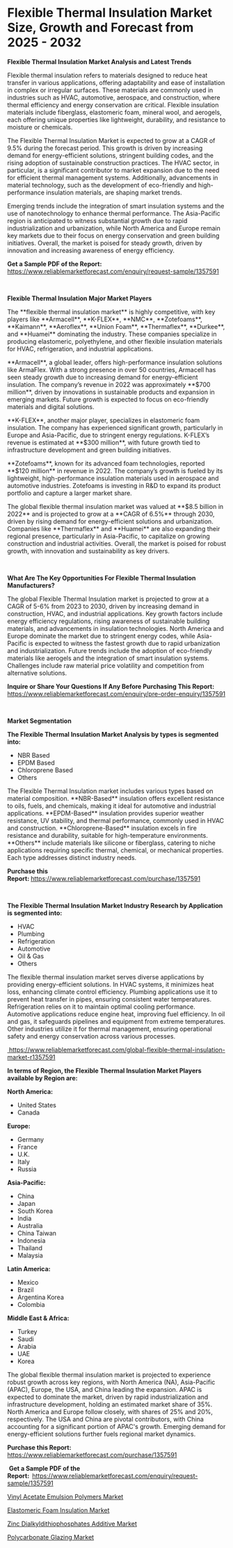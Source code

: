 <p><h1>Flexible Thermal Insulation Market Size, Growth and Forecast from 2025 - 2032</h1></p><p><strong>Flexible Thermal Insulation Market Analysis and Latest Trends</strong></p>
<p><p>Flexible thermal insulation refers to materials designed to reduce heat transfer in various applications, offering adaptability and ease of installation in complex or irregular surfaces. These materials are commonly used in industries such as HVAC, automotive, aerospace, and construction, where thermal efficiency and energy conservation are critical. Flexible insulation materials include fiberglass, elastomeric foam, mineral wool, and aerogels, each offering unique properties like lightweight, durability, and resistance to moisture or chemicals.</p><p>The Flexible Thermal Insulation Market is expected to grow at a CAGR of 9.5% during the forecast period. This growth is driven by increasing demand for energy-efficient solutions, stringent building codes, and the rising adoption of sustainable construction practices. The HVAC sector, in particular, is a significant contributor to market expansion due to the need for efficient thermal management systems. Additionally, advancements in material technology, such as the development of eco-friendly and high-performance insulation materials, are shaping market trends.</p><p>Emerging trends include the integration of smart insulation systems and the use of nanotechnology to enhance thermal performance. The Asia-Pacific region is anticipated to witness substantial growth due to rapid industrialization and urbanization, while North America and Europe remain key markets due to their focus on energy conservation and green building initiatives. Overall, the market is poised for steady growth, driven by innovation and increasing awareness of energy efficiency.</p></p>
<p><strong>Get a Sample PDF of the Report:&nbsp;</strong> <a href="https://www.reliablemarketforecast.com/enquiry/request-sample/1357591?utm_campaign=1097&utm_medium=2&utm_source=Github&utm_content=ia&utm_term=24012025&utm_id=flexible-thermal-insulation">https://www.reliablemarketforecast.com/enquiry/request-sample/1357591</a></p>
<p>&nbsp;</p>
<p><strong>Flexible Thermal Insulation Major Market Players</strong></p>
<p><p>The **flexible thermal insulation market** is highly competitive, with key players like **Armacell**, **K-FLEX**, **NMC**, **Zotefoams**, **Kaimann**, **Aeroflex**, **Union Foam**, **Thermaflex**, **Durkee**, and **Huamei** dominating the industry. These companies specialize in producing elastomeric, polyethylene, and other flexible insulation materials for HVAC, refrigeration, and industrial applications.</p><p>**Armacell**, a global leader, offers high-performance insulation solutions like ArmaFlex. With a strong presence in over 50 countries, Armacell has seen steady growth due to increasing demand for energy-efficient insulation. The company’s revenue in 2022 was approximately **$700 million**, driven by innovations in sustainable products and expansion in emerging markets. Future growth is expected to focus on eco-friendly materials and digital solutions.</p><p>**K-FLEX**, another major player, specializes in elastomeric foam insulation. The company has experienced significant growth, particularly in Europe and Asia-Pacific, due to stringent energy regulations. K-FLEX’s revenue is estimated at **$300 million**, with future growth tied to infrastructure development and green building initiatives.</p><p>**Zotefoams**, known for its advanced foam technologies, reported **$120 million** in revenue in 2022. The company’s growth is fueled by its lightweight, high-performance insulation materials used in aerospace and automotive industries. Zotefoams is investing in R&D to expand its product portfolio and capture a larger market share.</p><p>The global flexible thermal insulation market was valued at **$8.5 billion in 2022** and is projected to grow at a **CAGR of 6.5%** through 2030, driven by rising demand for energy-efficient solutions and urbanization. Companies like **Thermaflex** and **Huamei** are also expanding their regional presence, particularly in Asia-Pacific, to capitalize on growing construction and industrial activities. Overall, the market is poised for robust growth, with innovation and sustainability as key drivers.</p></p>
<p>&nbsp;</p>
<p><strong>What Are The Key Opportunities For Flexible Thermal Insulation Manufacturers?</strong></p>
<p><p>The global Flexible Thermal Insulation market is projected to grow at a CAGR of 5-6% from 2023 to 2030, driven by increasing demand in construction, HVAC, and industrial applications. Key growth factors include energy efficiency regulations, rising awareness of sustainable building materials, and advancements in insulation technologies. North America and Europe dominate the market due to stringent energy codes, while Asia-Pacific is expected to witness the fastest growth due to rapid urbanization and industrialization. Future trends include the adoption of eco-friendly materials like aerogels and the integration of smart insulation systems. Challenges include raw material price volatility and competition from alternative solutions.</p></p>
<p><strong>Inquire or Share Your Questions If Any Before Purchasing This Report:</strong> <a href="https://www.reliablemarketforecast.com/enquiry/pre-order-enquiry/1357591?utm_campaign=1097&utm_medium=2&utm_source=Github&utm_content=ia&utm_term=24012025&utm_id=flexible-thermal-insulation">https://www.reliablemarketforecast.com/enquiry/pre-order-enquiry/1357591</a></p>
<p>&nbsp;</p>
<p><strong>Market Segmentation</strong></p>
<p><strong>The Flexible Thermal Insulation Market Analysis by types is segmented into:</strong></p>
<p><ul><li>NBR Based</li><li>EPDM Based</li><li>Chloroprene Based</li><li>Others</li></ul></p>
<p><p>The Flexible Thermal Insulation market includes various types based on material composition. **NBR-Based** insulation offers excellent resistance to oils, fuels, and chemicals, making it ideal for automotive and industrial applications. **EPDM-Based** insulation provides superior weather resistance, UV stability, and thermal performance, commonly used in HVAC and construction. **Chloroprene-Based** insulation excels in fire resistance and durability, suitable for high-temperature environments. **Others** include materials like silicone or fiberglass, catering to niche applications requiring specific thermal, chemical, or mechanical properties. Each type addresses distinct industry needs.</p></p>
<p><strong>Purchase this Report:&nbsp;</strong><a href="https://www.reliablemarketforecast.com/purchase/1357591?utm_campaign=1097&utm_medium=2&utm_source=Github&utm_content=ia&utm_term=24012025&utm_id=flexible-thermal-insulation">https://www.reliablemarketforecast.com/purchase/1357591</a></p>
<p>&nbsp;</p>
<p><strong>The Flexible Thermal Insulation Market Industry Research by Application is segmented into:</strong></p>
<p><ul><li>HVAC</li><li>Plumbing</li><li>Refrigeration</li><li>Automotive</li><li>Oil & Gas</li><li>Others</li></ul></p>
<p><p>The flexible thermal insulation market serves diverse applications by providing energy-efficient solutions. In HVAC systems, it minimizes heat loss, enhancing climate control efficiency. Plumbing applications use it to prevent heat transfer in pipes, ensuring consistent water temperatures. Refrigeration relies on it to maintain optimal cooling performance. Automotive applications reduce engine heat, improving fuel efficiency. In oil and gas, it safeguards pipelines and equipment from extreme temperatures. Other industries utilize it for thermal management, ensuring operational safety and energy conservation across various processes.</p></p>
<p><a href="https://www.reliablemarketforecast.com/global-flexible-thermal-insulation-market-r1357591?utm_campaign=1097&utm_medium=2&utm_source=Github&utm_content=ia&utm_term=24012025&utm_id=flexible-thermal-insulation">&nbsp;https://www.reliablemarketforecast.com/global-flexible-thermal-insulation-market-r1357591</a></p>
<p><strong>In terms of Region, the Flexible Thermal Insulation Market Players available by Region are:</strong></p>
<p>
    <p> <strong> North America: </strong>
        <ul>
            <li>United States</li>
            <li>Canada</li>
        </ul>
        </p> 
    <p> <strong> Europe: </strong>
        <ul>
            <li>Germany</li>
            <li>France</li>
            <li>U.K.</li>
            <li>Italy</li>
            <li>Russia</li>
        </ul>
        </p> 
    <p> <strong> Asia-Pacific: </strong>
        <ul>
            <li>China</li>
            <li>Japan</li>
            <li>South Korea</li>
            <li>India</li>
            <li>Australia</li>
            <li>China Taiwan</li>
            <li>Indonesia</li>
            <li>Thailand</li>
            <li>Malaysia</li>
        </ul>
        </p> 
    <p> <strong> Latin America: </strong>
        <ul>
            <li>Mexico</li>
            <li>Brazil</li>
            <li>Argentina Korea</li>
            <li>Colombia</li>
        </ul>
        </p> 
    <p> <strong> Middle East & Africa: </strong>
        <ul>
            <li>Turkey</li>
            <li>Saudi</li>
            <li>Arabia</li>
            <li>UAE</li>
            <li>Korea</li>
        </ul>
    </p>
    </p>
<p><p>The global flexible thermal insulation market is projected to experience robust growth across key regions, with North America (NA), Asia-Pacific (APAC), Europe, the USA, and China leading the expansion. APAC is expected to dominate the market, driven by rapid industrialization and infrastructure development, holding an estimated market share of 35%. North America and Europe follow closely, with shares of 25% and 20%, respectively. The USA and China are pivotal contributors, with China accounting for a significant portion of APAC's growth. Emerging demand for energy-efficient solutions further fuels regional market dynamics.</p></p>
<p><strong>Purchase this Report: </strong><a href="https://www.reliablemarketforecast.com/purchase/1357591?utm_campaign=1097&utm_medium=2&utm_source=Github&utm_content=ia&utm_term=24012025&utm_id=flexible-thermal-insulation">https://www.reliablemarketforecast.com/purchase/1357591</a></p>
<p>&nbsp;<strong>Get a Sample PDF of the Report:&nbsp;&nbsp;</strong><a href="https://www.reliablemarketforecast.com/enquiry/request-sample/1357591?utm_campaign=1097&utm_medium=2&utm_source=Github&utm_content=ia&utm_term=24012025&utm_id=flexible-thermal-insulation">https://www.reliablemarketforecast.com/enquiry/request-sample/1357591</a></p>
<p><strong></strong></p>
<p><p><a href="https://github.com/lateshab69/Market-Research-Report-List-1/blob/main/vinyl-acetate-emulsion-polymers-market.md?utm_campaign=1097&utm_medium=2&utm_source=Github&utm_content=ia&utm_term=24012025&utm_id=flexible-thermal-insulation">Vinyl Acetate Emulsion Polymers Market</a></p><p><a href="https://github.com/nkbaroga/Market-Research-Report-List-1/blob/main/elastomeric-foam-insulation-market.md?utm_campaign=1097&utm_medium=2&utm_source=Github&utm_content=ia&utm_term=24012025&utm_id=flexible-thermal-insulation">Elastomeric Foam Insulation Market</a></p><p><a href="https://github.com/hedbomkrahe/Market-Research-Report-List-1/blob/main/zinc-dialkyldithiophosphates-additive-market.md?utm_campaign=1097&utm_medium=2&utm_source=Github&utm_content=ia&utm_term=24012025&utm_id=flexible-thermal-insulation">Zinc Dialkyldithiophosphates Additive Market</a></p><p><a href="https://github.com/chongseney974/Market-Research-Report-List-1/blob/main/polycarbonate-glazing-market.md?utm_campaign=1097&utm_medium=2&utm_source=Github&utm_content=ia&utm_term=24012025&utm_id=flexible-thermal-insulation">Polycarbonate Glazing Market</a></p></p>